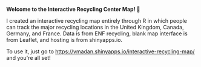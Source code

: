 **Welcome to the Interactive Recycling Center Map! 🤟**

I created an interactive recycling map entirely through R in which people can track the major recycling locations in the United Kingdom, Canada, Germany, and France. Data is from ENF recycling, blank map interface is from Leaflet, and hosting is from shinyapps.io. 


To use it, just go to https://vmadan.shinyapps.io/interactive-recycling-map/ and you're all set!
